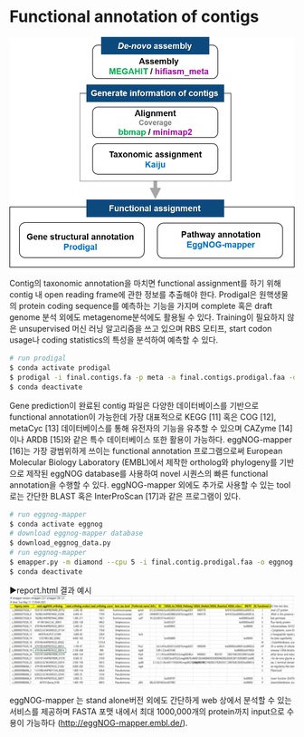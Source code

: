 # Functional annotation of contigs
![pipeline](https://github.com/sujin9819/MetaInsight/blob/main/SOP/MetaGenomic/img/G_9_1.png?raw=true)  

Contig의 taxonomic annotation을 마치면 functional assignment를 하기 위해 contig 내 open reading frame에 관한 정보를 추출해야 한다.
Prodigal은 원핵생물의 protein coding sequence를 예측하는 기능을 가지며 complete 혹은 draft genome 분석 외에도 metagenome분석에도 활용될 수 있다.
Training이 필요하지 않은 unsupervised 머신 러닝 알고리즘을 쓰고 있으며 RBS 모티프, start codon usage나 coding statistics의 특성을 분석하여 예측할 수 있다.

```bash
# run prodigal
$ conda activate prodigal
$ prodigal -i final.contigs.fa -p meta -a final.contigs.prodigal.faa -d final.contigs.prodigal.fna -f gff -o final.contigs.prodigal.gff 
$ conda deactivate
```

Gene prediction이 완료된 contig 파일은 다양한 데이터베이스를 기반으로 functional annotation이 가능한데 가장 대표적으로 KEGG [11] 혹은 COG [12], metaCyc [13] 데이터베이스를 통해 유전자의 기능을 유추할 수 있으며 CAZyme [14] 이나 ARDB [15]와 같은 특수 데이터베이스 또한 활용이 가능하다.
eggNOG-mapper [16]는 가장 광범위하게 쓰이는 functional annotation 프로그램으로써 European Molecular Biology Laboratory (EMBL)에서 제작한 ortholog와 phylogeny를 기반으로 제작된 eggNOG  database를 사용하여 novel 시퀀스의 빠른 functional annotation을 수행할 수 있다.
eggNOG-mapper 외에도 추가로 사용할 수 있는 tool로는 간단한 BLAST 혹은 InterProScan [17]과 같은 프로그램이 있다.


```bash
# run eggnog-mapper
$ conda activate eggnog
# download eggnog-mapper database
$ download_eggnog_data.py
# run eggnog-mapper
$ emapper.py -m diamond --cpu 5 -i final.contig.prodigal.faa -o eggnog.out
$ conda deactivate
```

▶report.html 결과 예시
![eggnog_results](https://github.com/sujin9819/MetaInsight/blob/main/SOP/MetaGenomic/img/G_9_2.png?raw=true)

eggNOG-mapper 는 stand alone버전 외에도 간단하게 web 상에서 분석할 수 있는 서비스를 제공하며 FASTA 포맷 내에서 최대 1000,000개의 protein까지 input으로 수용이 가능하다 (http://eggNOG-mapper.embl.de/). 

